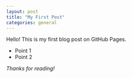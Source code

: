 ```yaml
---
layout: post
title: "My First Post"
categories: general
---
```


Hello! This is my first blog post on GitHub Pages.

- Point 1
- Point 2

_Thanks for reading!_
